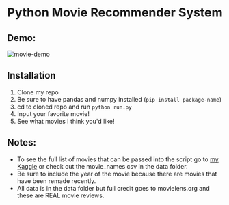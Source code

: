 # Python Movie Recommender System

## Demo:

![movie-demo](https://github.com/r1cummings/mini-movie-recommender/blob/main/references/movie-demo2.gif)

## Installation
1. Clone my repo
2. Be sure to have pandas and numpy installed (`pip install package-name`)
3. cd to cloned repo and run `python run.py`
4. Input your favorite movie!
5. See what movies I think you'd like!

## Notes:
- To see the full list of movies that can be passed into the script go to [my Kaggle](www.kaggle.com/dataset/ff6c55df9a4bd7d8d0d48c8da0171d1ed10ecbe1a489a2f949bb68903479052e) or check out the movie_names csv in the data folder.
- Be sure to include the year of the movie because there are movies that have been remade recently.
- All data is in the data folder but full credit goes to movielens.org and these are REAL movie reviews.
